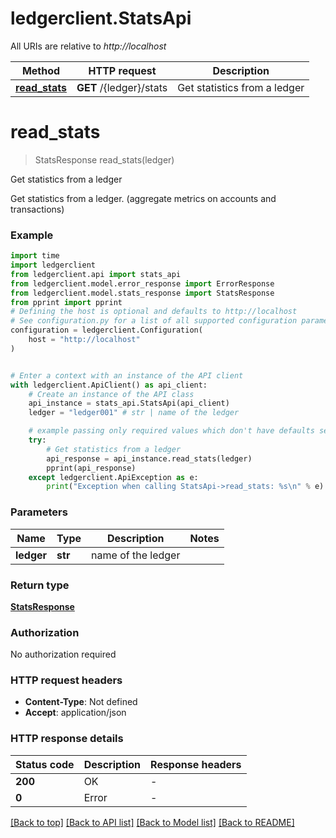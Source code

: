 # ledgerclient.StatsApi

All URIs are relative to *http://localhost*

Method | HTTP request | Description
------------- | ------------- | -------------
[**read_stats**](StatsApi.md#read_stats) | **GET** /{ledger}/stats | Get statistics from a ledger


# **read_stats**
> StatsResponse read_stats(ledger)

Get statistics from a ledger

Get statistics from a ledger. (aggregate metrics on accounts and transactions) 

### Example


```python
import time
import ledgerclient
from ledgerclient.api import stats_api
from ledgerclient.model.error_response import ErrorResponse
from ledgerclient.model.stats_response import StatsResponse
from pprint import pprint
# Defining the host is optional and defaults to http://localhost
# See configuration.py for a list of all supported configuration parameters.
configuration = ledgerclient.Configuration(
    host = "http://localhost"
)


# Enter a context with an instance of the API client
with ledgerclient.ApiClient() as api_client:
    # Create an instance of the API class
    api_instance = stats_api.StatsApi(api_client)
    ledger = "ledger001" # str | name of the ledger

    # example passing only required values which don't have defaults set
    try:
        # Get statistics from a ledger
        api_response = api_instance.read_stats(ledger)
        pprint(api_response)
    except ledgerclient.ApiException as e:
        print("Exception when calling StatsApi->read_stats: %s\n" % e)
```


### Parameters

Name | Type | Description  | Notes
------------- | ------------- | ------------- | -------------
 **ledger** | **str**| name of the ledger |

### Return type

[**StatsResponse**](StatsResponse.md)

### Authorization

No authorization required

### HTTP request headers

 - **Content-Type**: Not defined
 - **Accept**: application/json


### HTTP response details

| Status code | Description | Response headers |
|-------------|-------------|------------------|
**200** | OK |  -  |
**0** | Error |  -  |

[[Back to top]](#) [[Back to API list]](../README.md#documentation-for-api-endpoints) [[Back to Model list]](../README.md#documentation-for-models) [[Back to README]](../README.md)

